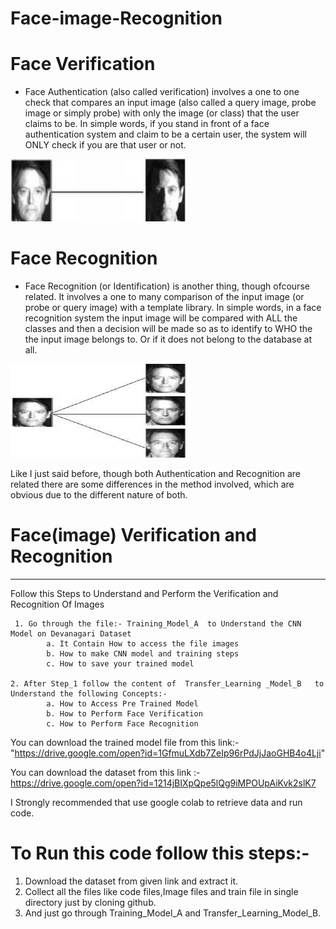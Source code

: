 # Face-image-Recognition

# Face Verification

* Face Authentication (also called verification) involves a one to one check that compares an input image (also called a query image, probe image or simply probe) with only the image (or class) that the user claims to be. In simple words, if you stand in front of a face authentication system and claim to be a certain user, the system will ONLY check if you are that user or not.


<img src="images/face_authentication.jpg" style="width:280px;height:100px;">


# Face Recognition

* Face Recognition (or Identification) is another thing, though ofcourse related. It involves a one to many comparison of the input image (or probe or query image) with a template library. In simple words, in a face recognition system the input image will be compared with ALL the classes and then a decision will be made so as to identify to WHO the the input image belongs to. Or if it does not belong to the database at all.

<img src="images/face_recognition2.jpg" style="width:280px;height:150px;">


Like I just said before, though both Authentication and Recognition are related there are some differences in the method involved, which are obvious due to the different nature of both.


# Face(image) Verification and Recognition
------------------------------------------------------------------------------
Follow this Steps to Understand and Perform the Verification and Recognition Of Images

     1. Go through the file:- Training_Model_A  to Understand the CNN Model on Devanagari Dataset
            a. It Contain How to access the file images
            b. How to make CNN model and training steps
            c. How to save your trained model
    
    2. After Step_1 follow the content of  Transfer_Learning _Model_B   to Understand the following Concepts:-
            a. How to Access Pre Trained Model
            b. How to Perform Face Verification 
            c. How to Perform Face Recognition
                       

You can download the trained model file from this link:- "https://drive.google.com/open?id=1GfmuLXdb7ZeIp96rPdJjJaoGHB4o4Lji"

You can download the dataset from this link :- https://drive.google.com/open?id=1214jBIXpQpe5lQg9iMPOUpAiKvk2slK7
    
I Strongly recommended that use google colab to retrieve data and run code.

# To Run this code follow this steps:-
  1. Download the dataset from given link and extract it.
  2. Collect all the files like code files,Image files and train file in single directory just by cloning github.
  3. And just go through Training_Model_A and Transfer_Learning_Model_B.


